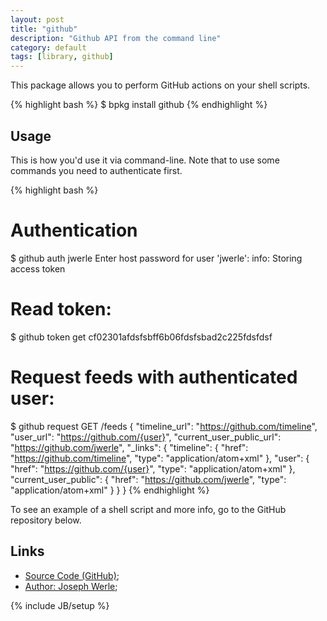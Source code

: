 ```yaml
---
layout: post
title: "github"
description: "Github API from the command line"
category: default
tags: [library, github]
---
```


This package allows you to perform GitHub actions on your shell scripts.

{% highlight bash %}
$ bpkg install github
{% endhighlight %}

## Usage

This is how you'd use it via command-line. Note that to use some commands you need to authenticate first.

{% highlight bash %}
# Authentication
$ github auth jwerle
Enter host password for user 'jwerle':
  info: Storing access token

# Read token:
$ github token get
cf02301afdsfsbff6b06fdsfsbad2c225fdsfdsf

# Request feeds with authenticated user:
$ github request GET /feeds
{
  "timeline_url": "https://github.com/timeline",
  "user_url": "https://github.com/{user}",
  "current_user_public_url": "https://github.com/jwerle",
  "_links": {
    "timeline": {
      "href": "https://github.com/timeline",
      "type": "application/atom+xml"
    },
    "user": {
      "href": "https://github.com/{user}",
      "type": "application/atom+xml"
    },
    "current_user_public": {
      "href": "https://github.com/jwerle",
      "type": "application/atom+xml"
    }
  }
}
{% endhighlight %}

To see an example of a shell script and more info, go to the GitHub repository below.

## Links

* [Source Code (GitHub)](https://github.com/bpkg/github);
* [Author: Joseph Werle](https://github.com/jwerle);

{% include JB/setup %}
